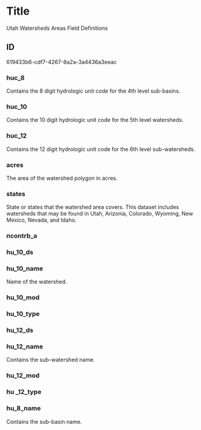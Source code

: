 # Title

Utah Watersheds Areas Field Definitions

## ID

619433b6-cdf7-4267-8a2a-3a4436a3eeac

### huc_8

Contains the 8 digit hydrologic unit code for the 4th level sub-basins.

### huc_10

Contains the 10 digit hydrologic unit code for the 5th level watersheds.

### huc_12

Contains the 12 digit hydrologic unit code for the 6th level sub-watersheds.

### acres

The area of the watershed polygon in acres.

### states

State or states that the watershed area covers. This dataset includes watersheds that may be found in Utah, Arizonia, Colorado, Wyoming, New Mexico, Nevada, and Idaho.

### ncontrb_a

<!-- No definition for this field --->

### hu_10_ds

<!-- No definition for this field --->

### hu_10_name

Name of the watershed.

### hu_10_mod

<!-- No definition for this field --->

### hu_10_type

<!-- No definition for this field --->

### hu_12_ds

<!-- No definition for this field --->

### hu_12_name

Contains the sub-watershed name.

### hu_12_mod

<!-- No definition for this field --->

### hu _12_type

<!-- No definition for this field --->

### hu_8_name

Contains the sub-basin name.
